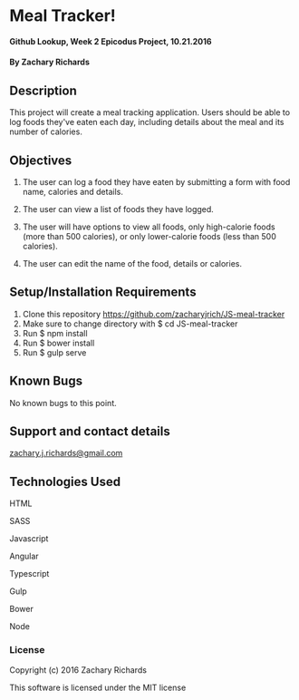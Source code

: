 # Meal Tracker!

#### Github Lookup, Week 2 Epicodus Project, 10.21.2016

#### By Zachary Richards

## Description

This project will create a meal tracking application. Users should be able to log foods they've eaten each day, including details about the meal and its number of calories.

## Objectives

1) The user can log a food they have eaten by submitting a form with food name, calories and details.

2) The user can view a list of foods they have logged.

3) The user will have options to view all foods, only high-calorie foods (more than 500 calories), or only lower-calorie foods (less than 500 calories).

4) The user can edit the name of the food, details or calories.

## Setup/Installation Requirements

1) Clone this repository https://github.com/zacharyjrich/JS-meal-tracker
2) Make sure to change directory with $ cd JS-meal-tracker
3) Run $ npm install
4) Run $ bower install
5) Run $ gulp serve

## Known Bugs

No known bugs to this point.

## Support and contact details

zachary.j.richards@gmail.com

## Technologies Used

HTML

SASS

Javascript

Angular

Typescript

Gulp

Bower

Node

### License

Copyright (c) 2016 Zachary Richards

This software is licensed under the MIT license
